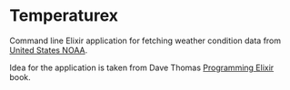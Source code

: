 # Temperaturex

Command line Elixir application for fetching weather condition data from
[United States NOAA](http://www.noaa.gov/).

Idea for the application is taken from Dave Thomas [Programming Elixir](https://pragprog.com/book/elixir12/programming-elixir-1-2) book.

